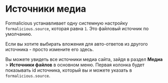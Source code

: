 # Источники медиа

Formalicious устанавливает одну системную настройку `formalicious.source`, которая равна `1`.
Это файловый источник по умолчанию.

Если вы хотите выбирать вложения для авто-ответов из другого источника - просто измените его здесь.

Вы можете увидеть все источники медиа сайта, зайдя в раздел  **Медиа** > **Источники файлов** в основном меню.
Первая колонка будет показывать id источника, который вы и можете указать в `formalicious.source`.
